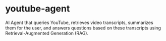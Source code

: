 # youtube-agent
AI Agent that queries YouTube, retrieves video transcripts, summarizes them for the user, and answers questions based on these transcripts using Retrieval-Augmented Generation (RAG).
